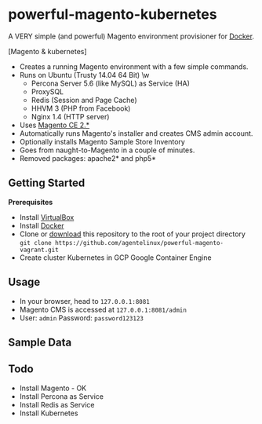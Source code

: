 powerful-magento-kubernetes
======================

A VERY simple (and powerful) Magento environment provisioner for [Docker](http://www.docker.com/).

[Magento & kubernetes]

* Creates a running Magento environment with a few simple commands.
* Runs on Ubuntu (Trusty 14.04 64 Bit) \w
  * Percona Server 5.6 (like MySQL) as Service (HA)
  * ProxySQL
  * Redis  (Session and Page Cache)
  * HHVM 3 (PHP from Facebook)
  * Nginx 1.4 (HTTP server)
* Uses [Magento CE 2.*](http://www.magentocommerce.com/download)
* Automatically runs Magento's installer and creates CMS admin account.
* Optionally installs Magento Sample Store Inventory
* Goes from naught-to-Magento in a couple of minutes.
* Removed packages: apache2* and php5*

## Getting Started

**Prerequisites**

* Install [VirtualBox](https://www.virtualbox.org/wiki/Downloads)
* Install [Docker](http://www.docker.com/)
* Clone or [download](https://github.com/agentelinux/powerful-magento-vagrant/archive/master.zip) this repository to the root of your project directory `git clone https://github.com/agentelinux/powerful-magento-vagrant.git`
* Create cluster Kubernetes in GCP Google Container Engine

## Usage

* In your browser, head to `127.0.0.1:8081`
* Magento CMS is accessed at `127.0.0.1:8081/admin`
* User: `admin` Password: `password123123`


## Sample Data

## Todo
* Install Magento - OK
* Install Percona as Service
* Install Redis as Service
* Install Kubernetes
